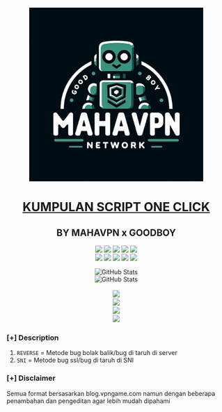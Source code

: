 <p align="center">
    <img src="https://raw.githubusercontent.com/GboyGud/mahavpn/main/images/banner.jpg?sanitize=true"
        height="400" width="400">
    
<h1 align="center"><u> KUMPULAN SCRIPT ONE CLICK</u></h1>

<h2 align="center">BY MAHAVPN x GOODBOY</h2>

<p align="center">
    <img src="https://img.shields.io/github/stars/GboyGud/mahavpn?style=for-the-badge&color=orange">
    <img src="https://img.shields.io/github/forks/GboyGud/mahavpn?style=for-the-badge&color=purple">
    <img src="https://img.shields.io/github/license/GboyGud/mahavpn?style=for-the-badge&color=blue">
    <img src="https://img.shields.io/github/issues/GboyGud/mahavpn?style=for-the-badge&color=red">
    <img src="https://img.shields.io/github/contributors/GboyGud/mahavpn?style=for-the-badge&color=cyan">
<br>
    <img src="https://img.shields.io/badge/Author-@AfthonPc-magenta?style=flat-square">
    <img src="https://img.shields.io/badge/Open%20Source-No-orange?style=flat-square">
    <img src="https://img.shields.io/badge/Maintained-Yes-cyan?style=flat-square">
    <img src="https://img.shields.io/badge/Made%20In-Jember, Jawa Timur, Indonesia-green?style=flat-square">
    <img src="https://img.shields.io/badge/Written%20In-Shell-blue?style=flat-square">
</p>

<div align="center">
  <img src="https://kasroudra-stats-card.onrender.com/user?user=GboyGud&theme=radical&layout=compact" alt="GitHub Stats">
</div>
<div align="center">
  <img src="https://github-readme-stats.vercel.app/api?username=GboyGud&show_icons=true&include_all_commits=true&theme=radical&hide_title=true" alt="GitHub Stats">
</div><br>
<div align="center">
    <img src="https://github-readme-stats.vercel.app/api/pin/?username=GboyGud&repo=FORMAT_AKUN_CLASH&theme=radical">
</div>

<center>
  <a href="https://t.me/MahaVPN_Channel/169" target="_blank"><img src="https://img.shields.io/badge/Price%20list%20VPN%20Premium%20MahaVPN-ff4444"></a>
</center>
<center>
  <a href="https://t.me/AfthonPc" target="_blank"><img src="https://img.shields.io/badge/Contact%20&%20Order%20VPN-@AfthonPc-blue?style=for-the-badge&logo=telegram"></a>
</center>
<center>
  <a href="https://t.me/MahaVPN_Publicgroup" target="_blank"><img src="https://img.shields.io/badge/Grup_Publik-@MahaVPN_Publicgroup-blue?style=for-the-badge&logo=telegram"></a>
</center>


### [+] Description
1. `REVERSE` = Metode bug bolak balik/bug di taruh di server
2. `SNI` = Metode bug ssl/bug di taruh di SNI

### [+] Disclaimer 
Semua format bersasarkan blog.vpngame.com namun dengan beberapa penambahan dan pengeditan agar lebih mudah dipahami
